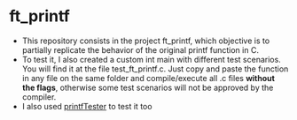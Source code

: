 # ft_printf
- This repository consists in the project ft_printf, which objective is to partially replicate the behavior of the original printf function in C.
- To test it, I also created a custom int main with different test scenarios. You will find it at the file test_ft_printf.c. Just copy and paste the function in any file on the same folder and compile/execute all .c files **without the flags**, otherwise some test scenarios will not be approved by the compiler.
- I also used [printfTester](url) to test it too
